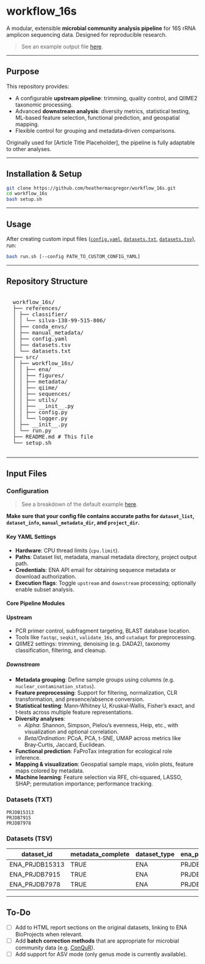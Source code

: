 workflow_16s
============

A modular, extensible **microbial community analysis pipeline** for 16S rRNA amplicon sequencing data. Designed for reproducible research.

> See an example output file [here](https://heathermacgregor.github.io/workflow_16s_sample/).

---

## Purpose

This repository provides:

- A configurable **upstream pipeline**: trimming, quality control, and QIIME2 taxonomic processing.
- Advanced **downstream analysis**: diversity metrics, statistical testing, ML-based feature selection, functional prediction, and geospatial mapping.
- Flexible control for grouping and metadata‑driven comparisons.

Originally used for [Article Title Placeholder], the pipeline is fully adaptable to other analyses.

---

## Installation & Setup

```bash
git clone https://github.com/heathermacgregor/workflow_16s.git
cd workflow_16s
bash setup.sh
```

---

## Usage

After creating custom input files ([`config.yaml`](#configuration), [`datasets.txt`](#datasets-txt), [`datasets.tsv`](#datasets-tsv)), run: 

```bash
bash run.sh [--config PATH_TO_CUSTOM_CONFIG_YAML]
```

---

## Repository Structure


<pre> 
  workflow_16s/ 
  ├── references/ 
  │ ├── classifier/ 
  │ │ └── silva-138-99-515-806/ 
  │ ├── conda_envs/
  │ ├── manual_metadata/ 
  │ ├── config.yaml
  │ ├── datasets.tsv
  │ └── datasets.txt
  ├── src/ 
  │ ├── workflow_16s/
  │ │ ├── ena/
  │ │ ├── figures/
  │ │ ├── metadata/
  │ │ ├── qiime/
  │ │ ├── sequences/
  │ │ ├── utils/
  │ │ ├── __init__.py 
  │ │ ├── config.py 
  │ │ └── logger.py 
  │ ├── __init__.py 
  │ └── run.py 
  ├── README.md # This file
  └── setup.sh 
  </pre>


---
## Input Files

### Configuration

> See a breakdown of the default example [here](https://github.com/heathermacgregor/workflow_16s/blob/main/info/config.md).

**Make sure that your config file contains accurate paths for `dataset_list`, `dataset_info`, `manual_metadata_dir`, and `project_dir`.**

#### Key YAML Settings

- **Hardware**: CPU thread limits (`cpu.limit`).
- **Paths**: Dataset list, metadata, manual metadata directory, project output path.
- **Credentials**: ENA API email for obtaining sequence metadata or download authorization.
- **Execution flags**: Toggle `upstream` and `downstream` processing; optionally enable subset analysis.

#### Core Pipeline Modules

#### Upstream
- PCR primer control, subfragment targeting, BLAST database location.
- Tools like `fastqc`, `seqkit`, `validate_16s`, and `cutadapt` for preprocessing.
- QIIME2 settings: trimming, denoising (e.g. DADA2), taxonomy classification, filtering, and cleanup.

##### Downstream
- **Metadata grouping**: Define sample groups using columns (e.g. `nuclear_contamination_status`).
- **Feature preprocessing**: Support for filtering, normalization, CLR transformation, and presence/absence conversion.
- **Statistical testing**: Mann‑Whitney U, Kruskal‑Wallis, Fisher’s exact, and t‑tests across multiple feature representations.
- **Diversity analyses**:
  - *Alpha*: Shannon, Simpson, Pielou’s evenness, Heip, etc., with visualization and optional correlation.
  - *Beta/Ordination*: PCoA, PCA, t-SNE, UMAP across metrics like Bray‑Curtis, Jaccard, Euclidean.
- **Functional prediction**: FaProTax integration for ecological role inference.
- **Mapping & visualization**: Geospatial sample maps, violin plots, feature maps colored by metadata.
- **Machine learning**: Feature selection via RFE, chi‑squared, LASSO, SHAP; permutation importance; performance tracking.

### Datasets (TXT)
```
PRJDB15313
PRJDB7915
PRJDB7978
```

### Datasets (TSV)

| dataset_id     | metadata_complete | dataset_type | ena_project_accession | ena_project_description | ... |
|----------------|-------------------|--------------|-----------------------|-------------------------|-----|
| ENA_PRJDB15313 | TRUE              | ENA          | PRJDB15313            | Boston, MA              | ... |
| ENA_PRJDB7915  | TRUE              | ENA          | PRJDB7915             | Fukushima (river soils) | ... |
| ENA_PRJDB7978  | TRUE              | ENA          | PRJDB7978             | Fukushima (soil)        | ... |

---

## To-Do
- [ ] Add to HTML report sections on the original datasets, linking to ENA BioProjects when relevant.
- [ ] Add **batch correction methods** that are appropriate for microbial community data (e.g. [ConQuR](https://github.com/wdl2459/ConQuR)).
- [ ] Add support for ASV mode (only genus mode is currently available).

